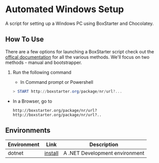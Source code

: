 # Automated Windows Setup

A script for setting up a Windows PC using BoxStarter and Chocolatey.

## How To Use

There are a few options for launching a BoxStarter script check out the [offical documentation](http://boxstarter.org/InstallingPackages) for
all the various methods. We'll focus on two methods - manual and bootstrapper.

1. Run the following command

    * In Command prompt or Powershell

    ```powershell
    > START http://boxstarter.org/package/nr/url?...
    ```

  * In a Browser, go to

    ```http
    http://boxstarter.org/package/nr/url?http://boxstarter.org/package/nr/url?..
    ```

## Environments

| Environment | Link | Description |
| ---         | ---  | ---         |
| dotnet | [install](http://boxstarter.org) | A .NET Development environment |